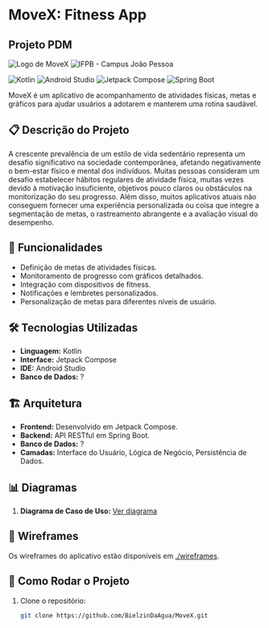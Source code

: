 # MoveX: Fitness App
## Projeto PDM

![Logo de MoveX]()
![IFPB - Campus João Pessoa]()

![Kotlin](https://img.shields.io/badge/Kotlin-7F52FF?style=for-the-badge&logo=kotlin&logoColor=white)
![Android Studio](https://img.shields.io/badge/Android%20Studio-3DDC84?style=for-the-badge&logo=android-studio&logoColor=white)
![Jetpack Compose](https://img.shields.io/badge/Jetpack%20Compose-4285F4?style=for-the-badge&logo=android&logoColor=white)
![Spring Boot](https://img.shields.io/badge/Spring%20Boot-6DB33F?style=for-the-badge&logo=spring-boot&logoColor=white)

MoveX é um aplicativo de acompanhamento de atividades físicas, metas e gráficos para ajudar usuários a adotarem e manterem uma rotina saudável. 

## 📋 Descrição do Projeto

A crescente prevalência de um estilo de vida sedentário representa um desafio significativo na sociedade contemporânea, afetando negativamente o bem-estar físico e mental dos indivíduos. Muitas pessoas consideram um desafio estabelecer hábitos regulares de atividade física, muitas vezes devido à motivação insuficiente, objetivos pouco claros ou obstáculos na monitorização do seu progresso. Além disso, muitos aplicativos atuais não conseguem fornecer uma experiência personalizada ou coisa que integre a segmentação de metas, o rastreamento abrangente e a avaliação visual do desempenho.

## 🚀 Funcionalidades

- Definição de metas de atividades físicas.
- Monitoramento de progresso com gráficos detalhados.
- Integração com dispositivos de fitness.
- Notificações e lembretes personalizados.
- Personalização de metas para diferentes níveis de usuário.

## 🛠️ Tecnologias Utilizadas

- **Linguagem:** Kotlin
- **Interface:** Jetpack Compose
- **IDE:** Android Studio
- **Banco de Dados:** ?

## 🏗️ Arquitetura

- **Frontend:** Desenvolvido em Jetpack Compose.
- **Backend:** API RESTful em Spring Boot.
- **Banco de Dados:** ?
- **Camadas:** Interface do Usuário, Lógica de Negócio, Persistência de Dados.

## 📊 Diagramas

1. **Diagrama de Caso de Uso:** [Ver diagrama]()

## 📱 Wireframes

Os wireframes do aplicativo estão disponíveis em [./wireframes](https://www.figma.com/design/xWQJznz8mutse06dE3eV9j/MoveX?node-id=0-1&t=x4FJ5V8PjOegChYu-0).

## 🔧 Como Rodar o Projeto

1. Clone o repositório:
   ```bash
   git clone https://github.com/BielzinDaAgua/MoveX.git

